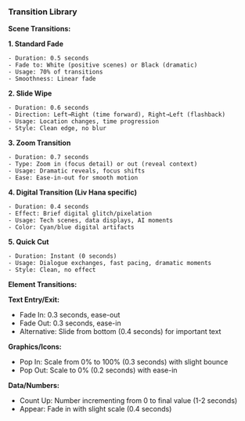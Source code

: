 ### Transition Library

**Scene Transitions:**

**1. Standard Fade**

```
- Duration: 0.5 seconds
- Fade to: White (positive scenes) or Black (dramatic)
- Usage: 70% of transitions
- Smoothness: Linear fade
```

**2. Slide Wipe**

```
- Duration: 0.6 seconds
- Direction: Left→Right (time forward), Right→Left (flashback)
- Usage: Location changes, time progression
- Style: Clean edge, no blur
```

**3. Zoom Transition**

```
- Duration: 0.7 seconds
- Type: Zoom in (focus detail) or out (reveal context)
- Usage: Dramatic reveals, focus shifts
- Ease: Ease-in-out for smooth motion
```

**4. Digital Transition (Liv Hana specific)**

```
- Duration: 0.4 seconds
- Effect: Brief digital glitch/pixelation
- Usage: Tech scenes, data displays, AI moments
- Color: Cyan/blue digital artifacts
```

**5. Quick Cut**

```
- Duration: Instant (0 seconds)
- Usage: Dialogue exchanges, fast pacing, dramatic moments
- Style: Clean, no effect
```

**Element Transitions:**

**Text Entry/Exit:**

- Fade In: 0.3 seconds, ease-out
- Fade Out: 0.3 seconds, ease-in
- Alternative: Slide from bottom (0.4 seconds) for important text

**Graphics/Icons:**

- Pop In: Scale from 0% to 100% (0.3 seconds) with slight bounce
- Pop Out: Scale to 0% (0.2 seconds) with ease-in

**Data/Numbers:**

- Count Up: Number incrementing from 0 to final value (1-2 seconds)
- Appear: Fade in with slight scale (0.4 seconds)
